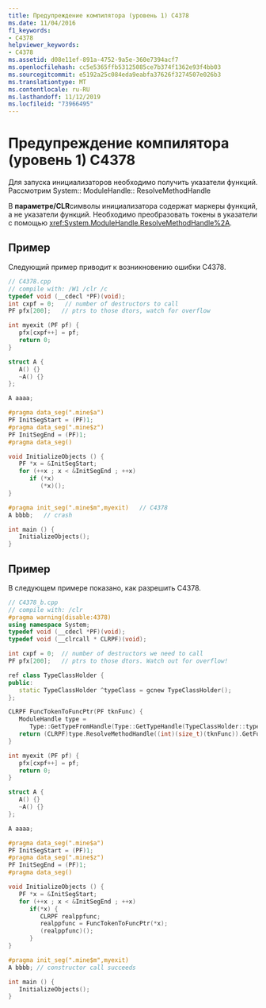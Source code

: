 ```yaml
---
title: Предупреждение компилятора (уровень 1) C4378
ms.date: 11/04/2016
f1_keywords:
- C4378
helpviewer_keywords:
- C4378
ms.assetid: d08e11ef-891a-4752-9a5e-360e7394acf7
ms.openlocfilehash: cc5e5365ffb53125085ce7b374f1362e93f4bb03
ms.sourcegitcommit: e5192a25c084eda9eabfa37626f3274507e026b3
ms.translationtype: MT
ms.contentlocale: ru-RU
ms.lasthandoff: 11/12/2019
ms.locfileid: "73966495"
---
```

# <a name="compiler-warning-level-1-c4378"></a>Предупреждение компилятора (уровень 1) C4378

Для запуска инициализаторов необходимо получить указатели функций. Рассмотрим System:: ModuleHandle:: ResolveMethodHandle

В **параметре/CLR**символы инициализатора содержат маркеры функций, а не указатели функций.  Необходимо преобразовать токены в указатели с помощью <xref:System.ModuleHandle.ResolveMethodHandle%2A>.

## <a name="example"></a>Пример

Следующий пример приводит к возникновению ошибки C4378.

```cpp
// C4378.cpp
// compile with: /W1 /clr /c
typedef void (__cdecl *PF)(void);
int cxpf = 0;   // number of destructors to call
PF pfx[200];   // ptrs to those dtors, watch for overflow

int myexit (PF pf) {
   pfx[cxpf++] = pf;
   return 0;
}

struct A {
   A() {}
   ~A() {}
};

A aaaa;

#pragma data_seg(".mine$a")
PF InitSegStart = (PF)1;
#pragma data_seg(".mine$z")
PF InitSegEnd = (PF)1;
#pragma data_seg()

void InitializeObjects () {
   PF *x = &InitSegStart;
   for (++x ; x < &InitSegEnd ; ++x)
      if (*x)
         (*x)();
}

#pragma init_seg(".mine$m",myexit)   // C4378
A bbbb;   // crash

int main () {
   InitializeObjects();
}
```

## <a name="example"></a>Пример

В следующем примере показано, как разрешить C4378.

```cpp
// C4378_b.cpp
// compile with: /clr
#pragma warning(disable:4378)
using namespace System;
typedef void (__cdecl *PF)(void);
typedef void (__clrcall * CLRPF)(void);

int cxpf = 0;  // number of destructors we need to call
PF pfx[200];   // ptrs to those dtors. Watch out for overflow!

ref class TypeClassHolder {
public:
   static TypeClassHolder ^typeClass = gcnew TypeClassHolder();
};

CLRPF FuncTokenToFuncPtr(PF tknFunc) {
   ModuleHandle type =
      Type::GetTypeFromHandle(Type::GetTypeHandle(TypeClassHolder::typeClass))->Module->ModuleHandle;
   return (CLRPF)type.ResolveMethodHandle((int)(size_t)(tknFunc)).GetFunctionPointer().ToPointer();
}

int myexit (PF pf) {
   pfx[cxpf++] = pf;
   return 0;
}

struct A {
   A() {}
   ~A() {}
};

A aaaa;

#pragma data_seg(".mine$a")
PF InitSegStart = (PF)1;
#pragma data_seg(".mine$z")
PF InitSegEnd = (PF)1;
#pragma data_seg()

void InitializeObjects () {
   PF *x = &InitSegStart;
   for (++x ; x < &InitSegEnd ; ++x)
      if(*x) {
         CLRPF realppfunc;
         realppfunc = FuncTokenToFuncPtr(*x);
         (realppfunc)();
      }
}

#pragma init_seg(".mine$m",myexit)
A bbbb; // constructor call succeeds

int main () {
   InitializeObjects();
}
```